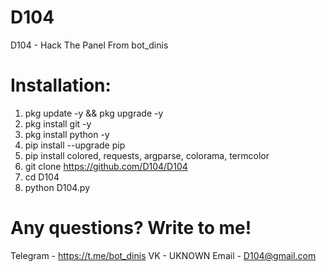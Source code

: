 # D104
D104 - Hack The Panel From bot_dinis

# Installation:
1) pkg update -y && pkg upgrade -y
2) pkg install git -y
3) pkg install python -y
4) pip install --upgrade pip
5) pip install colored, requests, argparse, colorama, termcolor
6) git clone https://github.com/D104/D104
7) cd D104
8) python D104.py

# Any questions? Write to me!
Telegram - https://t.me/bot_dinis
VK - UKNOWN
Email - D104@gmail.com

